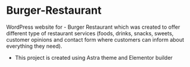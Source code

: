 # Burger-Restaurant

WordPress website for - Burger Restaurant which was created to offer different type of restaurant services (foods, drinks, snacks, sweets, customer opinions and contact form where customers can inform about everything they need).



* This project is created using Astra theme and Elementor builder
